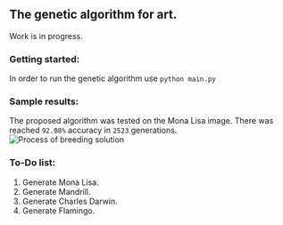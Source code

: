 ## The genetic algorithm for art.
Work is in progress.

### Getting started:
In order to run the genetic algorithm use 
```python main.py```

### Sample results:
The proposed algorithm was tested on the Mona Lisa image. There was reached `92.08%` accuracy in `2523` generations. \
![Process of breeding solution](documents/resources/Mona%20Lisa.gif)

### To-Do list:
1. Generate Mona Lisa.
2. Generate Mandrill.
3. Generate Charles Darwin.
4. Generate Flamingo.

